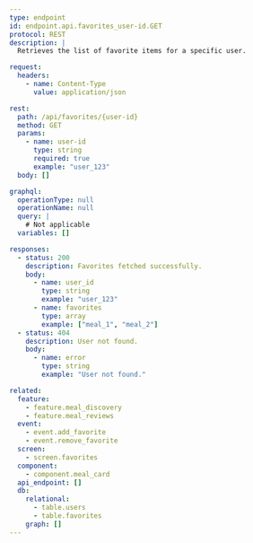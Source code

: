 ```yaml
---
type: endpoint
id: endpoint.api.favorites_user-id.GET
protocol: REST
description: |
  Retrieves the list of favorite items for a specific user.

request:
  headers:
    - name: Content-Type
      value: application/json

rest:
  path: /api/favorites/{user-id}
  method: GET
  params:
    - name: user-id
      type: string
      required: true
      example: "user_123"
  body: []

graphql:
  operationType: null
  operationName: null
  query: |
    # Not applicable
  variables: []

responses:
  - status: 200
    description: Favorites fetched successfully.
    body:
      - name: user_id
        type: string
        example: "user_123"
      - name: favorites
        type: array
        example: ["meal_1", "meal_2"]
  - status: 404
    description: User not found.
    body:
      - name: error
        type: string
        example: "User not found."

related:
  feature:
    - feature.meal_discovery
    - feature.meal_reviews
  event:
    - event.add_favorite
    - event.remove_favorite
  screen:
    - screen.favorites
  component:
    - component.meal_card
  api_endpoint: []
  db:
    relational:
      - table.users
      - table.favorites
    graph: []
---
```

